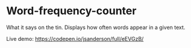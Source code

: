 # Word-frequency-counter
What it says on the tin. Displays how often words appear in a given text.

Live demo: https://codepen.io/jsanderson/full/eEVGzB/

